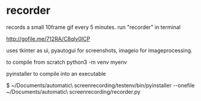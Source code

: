 # recorder
records a small 10frame gif every 5 minutes. run "recorder" in terminal

http://gofile.me/712RA/C8qlv0ICP

uses tkinter as ui, pyautogui for screenshots, imageio for imageprocessing.

to compile from scratch
python3 -m venv myenv

pyinstaller to compile into an executable

$ ~/Documents/automatic\ screenrecording/testenv/bin/pyinstaller --onefile ~/Documents/automatic\ screenrecording/recorder.py     



